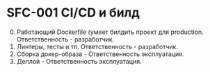 # SFC-001 CI/CD и билд

0. Работающий Dockerfile (умеет билдить проект для production. Ответственность - разработчик.
1. Линтеры, тесты и тп. Ответственность -  разработчик.
2. Сборка докер-образа - Ответственность эксплуатация.
3. Деплой - Ответственность эксплуатация.

